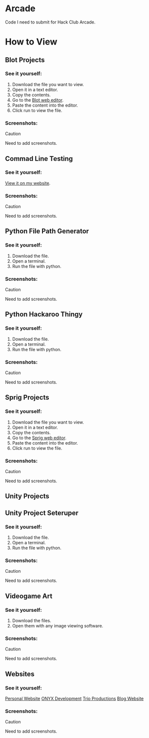 # Arcade

Code I need to submit for Hack Club Arcade.

# How to View

## Blot Projects

### See it yourself:

1. Download the file you want to view.
2. Open it in a text editor.
3. Copy the contents.
4. Go to the [Blot web editor](https://blot.hackclub.com/editor).
5. Paste the content into the editor.
6. Click run to view the file.

### Screenshots:

> [!CAUTION]
> Need to add screenshots. 

## Commad Line Testing

### See it yourself:

[View it on my website](https://andrewcromar.org/commandLineTesting/pages/home).

### Screenshots:

> [!CAUTION]
> Need to add screenshots. 

## Python File Path Generator

### See it yourself:

1. Download the file.
2. Open a terminal.
3. Run the file with python.

### Screenshots:

> [!CAUTION]
> Need to add screenshots. 

## Python Hackaroo Thingy

### See it yourself:

1. Download the file.
2. Open a terminal.
3. Run the file with python.

### Screenshots:

> [!CAUTION]
> Need to add screenshots. 

## Sprig Projects

### See it yourself:

1. Download the file you want to view.
2. Open it in a text editor.
3. Copy the contents.
4. Go to the [Sprig web editor](https://sprig.hackclub.com/editor).
5. Paste the content into the editor.
6. Click run to view the file.

### Screenshots:

> [!CAUTION]
> Need to add screenshots. 

## Unity Projects

## Unity Project Seteruper

### See it yourself:

1. Download the file.
2. Open a terminal.
3. Run the file with python.

### Screenshots:

> [!CAUTION]
> Need to add screenshots. 

## Videogame Art

### See it yourself:

1. Download the files.
2. Open them with any image viewing software.

### Screenshots:

> [!CAUTION]
> Need to add screenshots. 

## Websites

### See it yourself:

[Personal Website](https://andrewcromar.org/)
[ONYX Development](https://onyx.andrewcromar.org/)
[Trio Productions](https://trio.andrewcromar.org/)
[Blog Website](https://blog.andrewcromar.org/)

### Screenshots:

> [!CAUTION]
> Need to add screenshots. 
